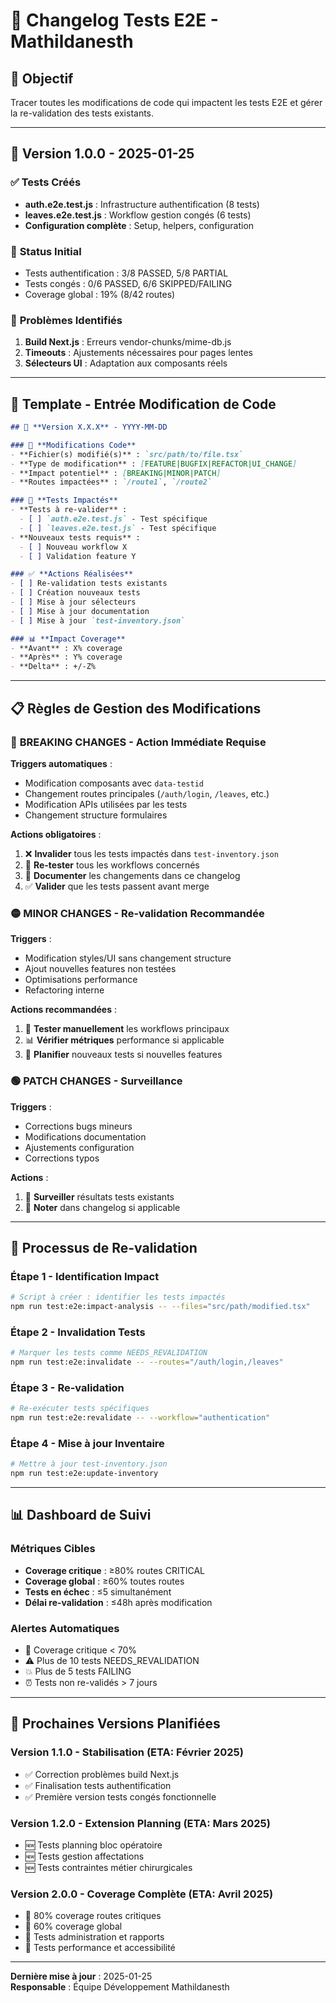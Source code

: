 # 📝 Changelog Tests E2E - Mathildanesth

## 🎯 **Objectif**
Tracer toutes les modifications de code qui impactent les tests E2E et gérer la re-validation des tests existants.

---

## 📅 **Version 1.0.0** - 2025-01-25

### ✅ **Tests Créés**
- **auth.e2e.test.js** : Infrastructure authentification (8 tests)
- **leaves.e2e.test.js** : Workflow gestion congés (6 tests)
- **Configuration complète** : Setup, helpers, configuration

### 🔄 **Status Initial**
- Tests authentification : 3/8 PASSED, 5/8 PARTIAL
- Tests congés : 0/6 PASSED, 6/6 SKIPPED/FAILING
- Coverage global : 19% (8/42 routes)

### 🐛 **Problèmes Identifiés**
1. **Build Next.js** : Erreurs vendor-chunks/mime-db.js
2. **Timeouts** : Ajustements nécessaires pour pages lentes
3. **Sélecteurs UI** : Adaptation aux composants réels

---

## 🚨 **Template - Entrée Modification de Code**

```markdown
## 📅 **Version X.X.X** - YYYY-MM-DD

### 🔧 **Modifications Code**
- **Fichier(s) modifié(s)** : `src/path/to/file.tsx`
- **Type de modification** : [FEATURE|BUGFIX|REFACTOR|UI_CHANGE]
- **Impact potentiel** : [BREAKING|MINOR|PATCH]
- **Routes impactées** : `/route1`, `/route2`

### 🧪 **Tests Impactés**
- **Tests à re-valider** :
  - [ ] `auth.e2e.test.js` - Test spécifique
  - [ ] `leaves.e2e.test.js` - Test spécifique
- **Nouveaux tests requis** :
  - [ ] Nouveau workflow X
  - [ ] Validation feature Y

### ✅ **Actions Réalisées**
- [ ] Re-validation tests existants
- [ ] Création nouveaux tests
- [ ] Mise à jour sélecteurs
- [ ] Mise à jour documentation
- [ ] Mise à jour `test-inventory.json`

### 📊 **Impact Coverage**
- **Avant** : X% coverage
- **Après** : Y% coverage
- **Delta** : +/-Z%
```

---

## 📋 **Règles de Gestion des Modifications**

### 🔴 **BREAKING CHANGES - Action Immédiate Requise**

**Triggers automatiques** :
- Modification composants avec `data-testid`
- Changement routes principales (`/auth/login`, `/leaves`, etc.)
- Modification APIs utilisées par les tests
- Changement structure formulaires

**Actions obligatoires** :
1. ❌ **Invalider** tous les tests impactés dans `test-inventory.json`
2. 🔄 **Re-tester** tous les workflows concernés
3. 📝 **Documenter** les changements dans ce changelog
4. ✅ **Valider** que les tests passent avant merge

### 🟡 **MINOR CHANGES - Re-validation Recommandée**

**Triggers** :
- Modification styles/UI sans changement structure
- Ajout nouvelles features non testées
- Optimisations performance
- Refactoring interne

**Actions recommandées** :
1. 🧪 **Tester manuellement** les workflows principaux
2. 📊 **Vérifier métriques** performance si applicable
3. 📝 **Planifier** nouveaux tests si nouvelles features

### 🟢 **PATCH CHANGES - Surveillance**

**Triggers** :
- Corrections bugs mineurs
- Modifications documentation
- Ajustements configuration
- Corrections typos

**Actions** :
1. 👀 **Surveiller** résultats tests existants
2. 📝 **Noter** dans changelog si applicable

---

## 🔄 **Processus de Re-validation**

### **Étape 1 - Identification Impact**
```bash
# Script à créer : identifier les tests impactés
npm run test:e2e:impact-analysis -- --files="src/path/modified.tsx"
```

### **Étape 2 - Invalidation Tests**
```bash
# Marquer les tests comme NEEDS_REVALIDATION
npm run test:e2e:invalidate -- --routes="/auth/login,/leaves"
```

### **Étape 3 - Re-validation**
```bash
# Re-exécuter tests spécifiques
npm run test:e2e:revalidate -- --workflow="authentication"
```

### **Étape 4 - Mise à jour Inventaire**
```bash
# Mettre à jour test-inventory.json
npm run test:e2e:update-inventory
```

---

## 📊 **Dashboard de Suivi**

### **Métriques Cibles**
- **Coverage critique** : ≥80% routes CRITICAL
- **Coverage global** : ≥60% toutes routes
- **Tests en échec** : ≤5 simultanément
- **Délai re-validation** : ≤48h après modification

### **Alertes Automatiques**
- 🚨 Coverage critique < 70%
- ⚠️  Plus de 10 tests NEEDS_REVALIDATION
- 💥 Plus de 5 tests FAILING
- ⏰ Tests non re-validés > 7 jours

---

## 📅 **Prochaines Versions Planifiées**

### **Version 1.1.0** - Stabilisation (ETA: Février 2025)
- ✅ Correction problèmes build Next.js
- ✅ Finalisation tests authentification
- ✅ Première version tests congés fonctionnelle

### **Version 1.2.0** - Extension Planning (ETA: Mars 2025)
- 🆕 Tests planning bloc opératoire
- 🆕 Tests gestion affectations
- 🆕 Tests contraintes métier chirurgicales

### **Version 2.0.0** - Coverage Complète (ETA: Avril 2025)
- 🎯 80% coverage routes critiques
- 🎯 60% coverage global
- 🎯 Tests administration et rapports
- 🎯 Tests performance et accessibilité

---

**Dernière mise à jour** : 2025-01-25  
**Responsable** : Équipe Développement Mathildanesth 